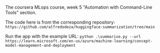 The coursera MLops course, week 5 "Automation with Command-Line Tools" section.

The code here is from the corresponding repository:
`https://github.com/alfredodeza/huggingface-summarization/tree/main`

Run the app with the example URL:
`python .\summarise.py --url https://learn.microsoft.com/en-us/azure/machine-learning/concept-model-management-and-deployment`